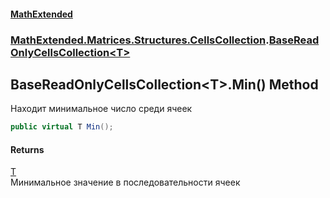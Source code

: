 #### [MathExtended](index.md 'index')
### [MathExtended.Matrices.Structures.CellsCollection](MathExtended_Matrices_Structures_CellsCollection.md 'MathExtended.Matrices.Structures.CellsCollection').[BaseReadOnlyCellsCollection&lt;T&gt;](MathExtended_Matrices_Structures_CellsCollection_BaseReadOnlyCellsCollection_T_.md 'MathExtended.Matrices.Structures.CellsCollection.BaseReadOnlyCellsCollection&lt;T&gt;')
## BaseReadOnlyCellsCollection&lt;T&gt;.Min() Method
Находит минимальное число среди ячеек  
```csharp
public virtual T Min();
```
#### Returns
[T](MathExtended_Matrices_Structures_CellsCollection_BaseReadOnlyCellsCollection_T_.md#MathExtended_Matrices_Structures_CellsCollection_BaseReadOnlyCellsCollection_T__T 'MathExtended.Matrices.Structures.CellsCollection.BaseReadOnlyCellsCollection&lt;T&gt;.T')  
Минимальное значение в последовательности ячеек
